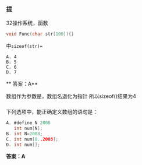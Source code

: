 ### 提
32操作系统，函数
``` C
void Func(char str[100]){}
```
中`sizeof(str)=`
```
A. 4
B. 5
C. 6
D. 7
```
** 答案：A**

数组作为参数是，数组名退化为指针
所以sizeof()结果为4


###
下列选项中，能正确定义数组的语句是：
``` C
A. #define N 2008
   int num[N];
B. int N=2008;
C. int num[0..2008];
D. int num[];
```

**答案：A**
